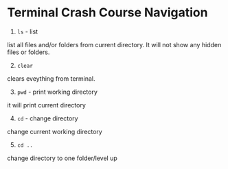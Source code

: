 # Terminal Crash Course Navigation

1. `ls` - list

list all files and/or folders from current directory. It will not show any hidden files or folders.

2. `clear`

clears eveything from terminal.

3. `pwd` - print working directory

it will print current directory

4. `cd` - change directory

change current working directory

5. `cd ..`

change directory to one folder/level up
